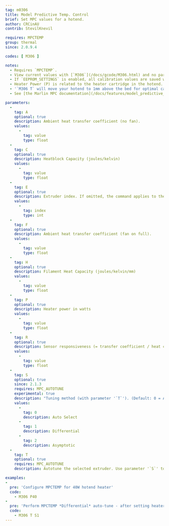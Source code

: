 ```yaml
---
tag: m0306
title: Model Predictive Temp. Control
brief: Set MPC values for a hotend.
author: CRCinAU
contrib: StevilKnevil

requires: MPCTEMP
group: thermal
since: 2.0.9.4

codes: [ M306 ]

notes:
  - Requires `MPCTEMP`.
  - View current values with [`M306`](/docs/gcode/M306.html) and no parameters.
  - If `EEPROM_SETTINGS` is enabled, all calibration values are saved with [`M500`](/docs/gcode/M500.html), loaded with [`M501`](/docs/gcode/M501.html), and reset with [`M502`](/docs/gcode/M502.html).
  - Heater Power (P) is related to the heater cartridge in the hotend. Most printers have 30 or 40 watt heaters.
  - '`M306 T` will move your hotend to 1mm above the bed for optimal calibration. You should ensure your hotend and print bed are free from debris before running an auto-tune.'
  - See [the Marlin MPC documentation](/docs/features/model_predictive_control.html) for more information about MPC parameters.

parameters:
  -
    tag: A
    optional: true
    description: Ambient heat transfer coefficient (no fan).
    values:
      -
        tag: value
        type: float
  -
    tag: C
    optional: true
    description: Heatblock Capacity (joules/kelvin)
    values:
      -
        tag: value
        type: float
  -
    tag: E
    optional: true
    description: Extruder index. If omitted, the command applies to the active extruder.
    values:
      -
        tag: index
        type: int
  -
    tag: F
    optional: true
    description: Ambient heat transfer coefficient (fan on full).
    values:
      -
        tag: value
        type: float
  -
    tag: H
    optional: true
    description: Filament Heat Capacity (joules/kelvin/mm)
    values:
      -
        tag: value
        type: float
  -
    tag: P
    optional: true
    description: Heater power in watts
    values:
      -
        tag: value
        type: float
  -
    tag: R
    optional: true
    description: Sensor responsiveness (= transfer coefficient / heat capacity).
    values:
      -
        tag: value
        type: float
  -
    tag: S
    optional: true
    since: 2.1.3
    requires: MPC_AUTOTUNE
    experimental: true
    description: "Tuning method (with parameter '`T`'). (Default: 0 = AUTO)"
    values:
      -
        tag: 0
        description: Auto Select
      -
        tag: 1
        description: Differential
      -
        tag: 2
        description: Asymptotic
  -
    tag: T
    optional: true
    requires: MPC_AUTOTUNE
    description: Autotune the selected extruder. Use parameter '`S`' to select the type of tuning to use.

examples:
-
  pre: 'Configure MPCTEMP for 40W hotend heater'
  code:
    - M306 P40
-
  pre: 'Perform MPCTEMP *Differential* auto-tune - after setting heater element power'
  code:
    - M306 T S1
---
```

